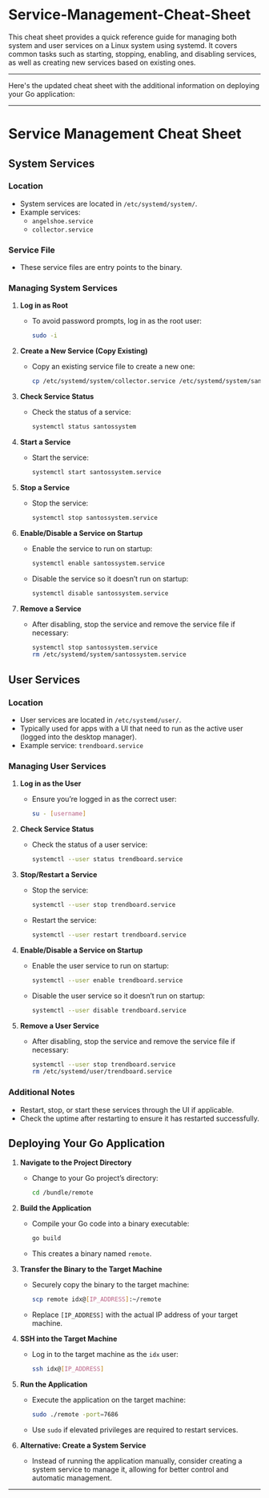 # Service-Management-Cheat-Sheet
This cheat sheet provides a quick reference guide for managing both system and user services on a Linux system using systemd. It covers common tasks such as starting, stopping, enabling, and disabling services, as well as creating new services based on existing ones.


---

Here's the updated cheat sheet with the additional information on deploying your Go application:

---

# Service Management Cheat Sheet

## System Services

### Location
- System services are located in `/etc/systemd/system/`.
- Example services:
  - `angelshoe.service`
  - `collector.service`

### Service File
- These service files are entry points to the binary.

### Managing System Services
1. **Log in as Root**
   - To avoid password prompts, log in as the root user:
     ```sh
     sudo -i
     ```

2. **Create a New Service (Copy Existing)**
   - Copy an existing service file to create a new one:
     ```sh
     cp /etc/systemd/system/collector.service /etc/systemd/system/santossystem.service
     ```

3. **Check Service Status**
   - Check the status of a service:
     ```sh
     systemctl status santossystem
     ```

4. **Start a Service**
   - Start the service:
     ```sh
     systemctl start santossystem.service
     ```

5. **Stop a Service**
   - Stop the service:
     ```sh
     systemctl stop santossystem.service
     ```

6. **Enable/Disable a Service on Startup**
   - Enable the service to run on startup:
     ```sh
     systemctl enable santossystem.service
     ```
   - Disable the service so it doesn’t run on startup:
     ```sh
     systemctl disable santossystem.service
     ```

7. **Remove a Service**
   - After disabling, stop the service and remove the service file if necessary:
     ```sh
     systemctl stop santossystem.service
     rm /etc/systemd/system/santossystem.service
     ```

## User Services

### Location
- User services are located in `/etc/systemd/user/`.
- Typically used for apps with a UI that need to run as the active user (logged into the desktop manager).
- Example service: `trendboard.service`

### Managing User Services
1. **Log in as the User**
   - Ensure you’re logged in as the correct user:
     ```sh
     su - [username]
     ```

2. **Check Service Status**
   - Check the status of a user service:
     ```sh
     systemctl --user status trendboard.service
     ```

3. **Stop/Restart a Service**
   - Stop the service:
     ```sh
     systemctl --user stop trendboard.service
     ```
   - Restart the service:
     ```sh
     systemctl --user restart trendboard.service
     ```

4. **Enable/Disable a Service on Startup**
   - Enable the user service to run on startup:
     ```sh
     systemctl --user enable trendboard.service
     ```
   - Disable the user service so it doesn’t run on startup:
     ```sh
     systemctl --user disable trendboard.service
     ```

5. **Remove a User Service**
   - After disabling, stop the service and remove the service file if necessary:
     ```sh
     systemctl --user stop trendboard.service
     rm /etc/systemd/user/trendboard.service
     ```

### Additional Notes
- Restart, stop, or start these services through the UI if applicable.
- Check the uptime after restarting to ensure it has restarted successfully.

## Deploying Your Go Application

1. **Navigate to the Project Directory**
   - Change to your Go project’s directory:
     ```sh
     cd /bundle/remote
     ```

2. **Build the Application**
   - Compile your Go code into a binary executable:
     ```sh
     go build
     ```
   - This creates a binary named `remote`.

3. **Transfer the Binary to the Target Machine**
   - Securely copy the binary to the target machine:
     ```sh
     scp remote idx@[IP_ADDRESS]:~/remote
     ```
   - Replace `[IP_ADDRESS]` with the actual IP address of your target machine.

4. **SSH into the Target Machine**
   - Log in to the target machine as the `idx` user:
     ```sh
     ssh idx@[IP_ADDRESS]
     ```

5. **Run the Application**
   - Execute the application on the target machine:
     ```sh
     sudo ./remote -port=7686
     ```
   - Use `sudo` if elevated privileges are required to restart services.

6. **Alternative: Create a System Service**
   - Instead of running the application manually, consider creating a system service to manage it, allowing for better control and automatic management.

---

